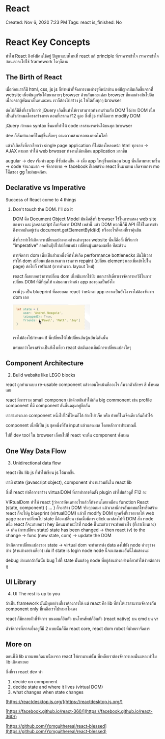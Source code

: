# React

Created: Nov 6, 2020 7:23 PM
Tags: react
is_finished: No

# React Key Concepts

ทำไม React ถึงยังมีคนใช้อยู่ ปัญหาแบบไหนที่ react แก้ principle ที่เราควรเข้าใจ เราควรเข้าใจก่อนเราจะไปใช้ framework ใดๆก็ตาม

## The Birth of React

เมื่อก่อนเราก็มี html, css, js js ก็ทำหน้าที่จัดการงานต่างๆที่หน้าบ้าน แต่ปัญหามันเกิดขึ้นจากที่ website เนี่ยมันถูกรันได้บนหลายๆ browser ด้วยกันและแต่ละ browser ก็แตกต่างกันไปอีกเนื่องจากผู้พัฒนาเป็นคนละคน เราก็ต้องไปสร้าง js ให้ได้กับทุกๆ browser 

ต่อไปก็มีสิ่งที่เราเรียกว่า jQuery เกิดขึ้นทำให้เราสามารถทำงานร่วมกับ DOM ได้ง่าย DOM เนี่ยเป็นตัวกำหนดโครงสร้างเพจ ตอนที่เรากด f12 ดูอะ สิ่งที่ js ทำก็คือการ modify DOM

jQuery กำหนด syntax ขึ้นมาที่ทำให้ code เราสามารถรันได้บนทุก browser

dev ก็เริ่มทำแอพที่ใหญ่ขึ้นเรื่อยๆ ตามความสามารถของเทคโนโลยี

แล้วก็เกิดสิ่งที่เราเรียกว่า single page application ที่ไม่ต้องโหลดหน้า html ทุกรอบ → AJAX ตามมา ทำให้ web brwoser ทำงานได้เหมือน application มากขึ้น

augular → dev เริ่มทำ app ที่ซับซ้อนขึ้น → เมื่อ app ใหญ่ขึ้นแน่นอน bug นั้นก็ตามหายากขึ้น → code จำนวนมาก → จัดการยาก → facebook ก็เลยสร้าง react ขึ้นมาแทน เกิดจากการ mo โค็ดของ gg ใหม่หมดก้อน

## Declarative vs Imperative

Success of React come to 4 things

1. Don't touch the DOM. I'll do it

    DOM คือ Document Object Model มันคือสิ่งที่ browser ใช้ในการแสดง web site ของเรา และ javascript ก็มาจัดการ DOM เหล่านี้ แล้ว DOM พวกนี้ก็มี API ที่ใช้ในการเข้าถึงพวกมันอยู่เช่น document.getElementById(id) หรืออะไรก็ตามที่เราคุ้นชิน

    สิ่งที่เราทำให้เกิดการเปลี่ยนแปลงตามส่วนต่างๆของ website นั้นก็คือสิ่งที่เรียกว่า "imperative" ลอคอินปุ้ปไปเปลี่ยนหน้า เปลี่ยนนู้นแสดงผลชื่อ ทีละส่วน

    การจัดการ dom เนี่ยเป็นส่วนหนึ่งที่ทำให้เกิด performance bottlenecks มันใช้เวลาทำให้ dom เปลี่ยนแปลงนานมาก เช่นการ repaint (เปลี่ยน element และเพิ่มเข้าไปใน page) ต่อไปก็ refloat (การคำนวณ layout ใหม่)

    react ก็เลยบอกว่าการเปลี่ยน dom เนี่ยมันยากใช่ป่ะ บอกเราสิเดี่ยวเราจัดการหาวิธีในการเปลี่ยน DOM ที่ดีที่สุดให้ แค่บอกมาว่าหน้า app ของคุณเป็นยังไง

    เรามี js เป็น blueprint ที่คอยบอก react ว่าหน้าตา app เราจะเป็นยังไง เราไม่ต้องจัดการ dom เลย

    ![](./picture/react-state.png)

    เราไม่ต้องไปกำหนด if นี่เปลี่ยนให้ไปเปลี่ยนอันนู้นอันนีอันนั้น

    แค่บอกว่าโครงสร้างเป็นยังไงเดี่ยว react ต่อมันเองเมื่อมีการเปลี่ยนแปลงใดๆ

## Component Architecture

2. Build website like LEGO blocks

react ถูกทำมาแบบ re-usable component แล้วคอมโพเน้นคืออะไร ก็พวกตัวอักษร สี ทั้งหมดเลย

react มีการรวม small componen เข้าด้วยกันทำให้เกิด big commonent เช่น profile component ที่มี component อันอื่นคลุมอยู่อีกอัน

เราสามารถเอา component หนึ่งไปไว้ที่ไหนก็ได้ ย้ายโปรเจ็ค หรือ ย้ายที่ในเจ็คเดียวกันก็ทำได้

component เนี่ยก็เป็น js ชุดหนึ่งที่รับ input แล้วแสดงผล โดยหลักการประมาณนี้

ไปที่ dev tool ใน browser เลื่อนไปที่ react จะเห็น component ทั้งหมด

## One Way Data Flow

3. Unidirectional data flow

react เป็น lib js ที่ทำให้เขียน js ได้มากขึ้น

เรามี state (javascript object), component ทำงานร่วมกันใน react lib 

สิ่งที่ react ทำคือการสร้าง virtualDOM ที่เราทำการติดตั้ง plugin เข้าไปแล้วดูที่ F12 อะ

VIRtualDom ทำให้ react รู้ว่าควรอัพเดทอะไรแล้วก็ทำงานโดยเหมือน 
function React (state, component) { ... }
ก็จะสร้าง DOM จริงๆออกมา แล้วเวลามีการอัพเดทแก้ไขหรือสร้าง react ก็จะไปดู blueprint (virtualDOM) แล้วก็ modify DOM 
ทุกครั้งที่เราอยากให้ web page ของเราเปลี่ยนไป state ก็ต้องเปลี่ยน เช่นเมื่อมีการ click เมาส์ลงไปที่ DOM สัก node หนึ่ง react ก็จะมาบอกว่า hey มีคนมาทำอะไรที่ node นี้นะแล้วเราจะทำอย่างไร (ที่เราเขียนเอง) → เกิด (การเปลี่ยน state)  state has been changed → then react (v) to the change → func (new state, com) → update the DOM 

ถ้าเกิดการเปลี่ยนแปลงของ state → virtual dom จะทำการส่ง data ลงไปยัง node ต่างๆข่างล่าง (ด้านล่างอย่างเดียว) เช่น if state is login node node นี้จะแสดงนะอันนี้ไม่แสดงนะ

debug ง่ายมากถ้าอันนั้น bug ไปที่ state นั้นแล้วดู node ที่อยู่ด้านล่างอย่างเดียวทำให้ง่ายต่อการดู

## UI Library

4. UI The rest is up to you

ถ้าเป็น framework มันมีทุกอย่างที่เราต้องการให้ แต่ react คือ lib ที่ทำให้เราสามารถจัดการกับ component only ที่เหลือเราไปหามาโมเอง

react ก็มีหลายตัวที่จัดการ บนคอมก็อีกตัว บนโทรศัพท์ก็อีกตัว (react native) บน cmd บน vr 

ตัวจัดการที่เราจะยึ่งอยู่ก็มี 2 แบบนั้นก็คือ react core, react dom robot ที่ช่วยเราจัดการ

## More on

ตอนนี้มี lib มากมายเกิดมาเน่ืองจาก react ให้เรามาแค่นั้น ที่เหลือเราต้องจัดการเองนั้นแหละทำไม lib เกิดมาเยอะ

สิ่งที่เรา react dev ทำ

1. decide on component
2. decide state and where it lives (virtual DOM)
3. what changes when state changes

[https://reactdesktop.js.org/](https://reactdesktop.js.org/)

[https://facebook.github.io/react-360/](https://facebook.github.io/react-360/)

[https://github.com/Yomguithereal/react-blessed](https://github.com/Yomguithereal/react-blessed)